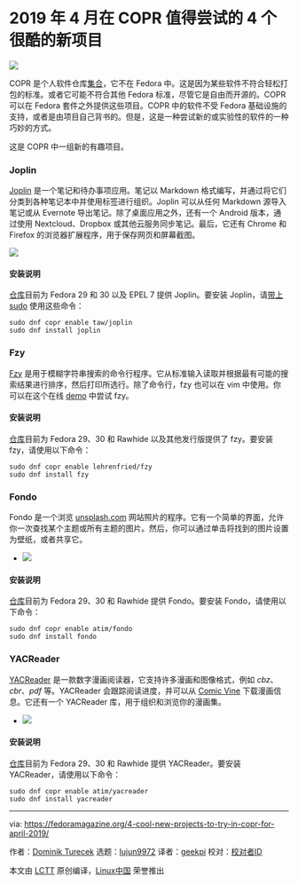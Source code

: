 [#]: collector: (lujun9972)
[#]: translator: (geekpi)
[#]: reviewer: ( )
[#]: publisher: ( )
[#]: url: ( )
[#]: subject: (4 cool new projects to try in COPR for April 2019)
[#]: via: (https://fedoramagazine.org/4-cool-new-projects-to-try-in-copr-for-april-2019/)
[#]: author: (Dominik Turecek https://fedoramagazine.org/author/dturecek/)

2019 年 4 月在 COPR 值得尝试的 4 个很酷的新项目
======

![][1]

COPR 是个人软件仓库[集合][1]，它不在 Fedora 中。这是因为某些软件不符合轻松打包的标准。或者它可能不符合其他 Fedora 标准，尽管它是自由而开源的。COPR 可以在 Fedora 套件之外提供这些项目。COPR 中的软件不受 Fedora 基础设施的支持，或者是由项目自己背书的。但是，这是一种尝试新的或实验性的软件的一种巧妙的方式。

这是 COPR 中一组新的有趣项目。

### Joplin

[Joplin][3] 是一个笔记和待办事项应用。笔记以 Markdown 格式编写，并通过将它们分类到各种笔记本中并使用标签进行组织。Joplin 可以从任何 Markdown 源导入笔记或从 Evernote 导出笔记。除了桌面应用之外，还有一个 Android 版本，通过使用 Nextcloud、Dropbox 或其他云服务同步笔记。最后，它还有 Chrome 和 Firefox 的浏览器扩展程序，用于保存网页和屏幕截图。

![][4]

#### 安装说明

[仓库][5]目前为 Fedora 29 和 30 以及 EPEL 7 提供 Joplin。要安装 Joplin，请[带上 sudo][6] 使用这些命令：

```
sudo dnf copr enable taw/joplin
sudo dnf install joplin
```

### Fzy

[Fzy][7] 是用于模糊字符串搜索的命令行程序。它从标准输入读取并根据最有可能的搜索结果进行排序，然后打印所选行。除了命令行，fzy 也可以在 vim 中使用。你可以在这个在线 [demo][8] 中尝试 fzy。

#### 安装说明

[仓库][9]目前为 Fedora 29、30 和 Rawhide 以及其他发行版提供了 fzy。要安装 fzy，请使用以下命令：

```
sudo dnf copr enable lehrenfried/fzy
sudo dnf install fzy
```

### Fondo

Fondo 是一个浏览 [unsplash.com][10] 网站照片的程序。它有一个简单的界面，允许你一次查找某个主题或所有主题的图片。然后，你可以通过单击将找到的图片设置为壁纸，或者共享它。

  * ![][11]



#### 安装说明

[仓库][12]目前为 Fedora 29、30 和 Rawhide 提供 Fondo。要安装 Fondo，请使用以下命令：

```
sudo dnf copr enable atim/fondo
sudo dnf install fondo
```

### YACReader

[YACReader][13] 是一款数字漫画阅读器，它支持许多漫画和图像格式，例如 _cbz_、_cbr_、_pdf_ 等。YACReader 会跟踪阅读进度，并可以从 [Comic Vine][14] 下载漫画信息。它还有一个 YACReader 库，用于组织和浏览你的漫画集。

  * ![][15]



#### 安装说明

[仓库][16]目前为 Fedora 29、30 和 Rawhide 提供 YACReader。要安装 YACReader，请使用以下命令：

```
sudo dnf copr enable atim/yacreader
sudo dnf install yacreader
```

--------------------------------------------------------------------------------

via: https://fedoramagazine.org/4-cool-new-projects-to-try-in-copr-for-april-2019/

作者：[Dominik Turecek][a]
选题：[lujun9972][b]
译者：[geekpi](https://github.com/geekpi)
校对：[校对者ID](https://github.com/校对者ID)

本文由 [LCTT](https://github.com/LCTT/TranslateProject) 原创编译，[Linux中国](https://linux.cn/) 荣誉推出

[a]: https://fedoramagazine.org/author/dturecek/
[b]: https://github.com/lujun9972
[1]: https://fedoramagazine.org/wp-content/uploads/2017/08/4-copr-945x400.jpg
[2]: https://copr.fedorainfracloud.org/
[3]: https://joplin.cozic.net/
[4]: https://fedoramagazine.org/wp-content/uploads/2019/04/joplin.png
[5]: https://copr.fedorainfracloud.org/coprs/taw/joplin/
[6]: https://fedoramagazine.org/howto-use-sudo/
[7]: https://github.com/jhawthorn/fzy
[8]: https://jhawthorn.github.io/fzy-demo/
[9]: https://copr.fedorainfracloud.org/coprs/lehrenfried/fzy/
[10]: https://unsplash.com/
[11]: https://fedoramagazine.org/wp-content/uploads/2019/04/fondo.png
[12]: https://copr.fedorainfracloud.org/coprs/atim/fondo/
[13]: https://www.yacreader.com/
[14]: https://comicvine.gamespot.com/
[15]: https://fedoramagazine.org/wp-content/uploads/2019/04/yacreader.png
[16]: https://copr.fedorainfracloud.org/coprs/atim/yacreader/
